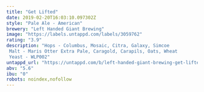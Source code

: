 ```yaml
---
title: "Get Lifted"
date: 2019-02-20T16:03:10.097302Z
style: "Pale Ale - American"
brewery: "Left Handed Giant Brewing"
image: "https://labels.untappd.com/labels/3059762"
rating: "3.9"
description: "Hops - Columbus, Mosaic, Citra, Galaxy, Simcoe Malt - Maris Otter Extra Pale, Caragold, Carapils, Oats, Wheat Yeast - WLP002"
untappd_url: "https://untappd.com/b/left-handed-giant-brewing-get-lifted/3059762"
abv: "5.6"
ibu: "0"
robots: noindex,nofollow
---
```

